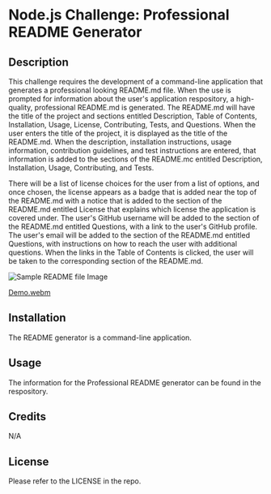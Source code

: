 # Node.js Challenge: Professional README Generator 

## Description
This challenge requires the development of a command-line application that generates a professional looking README.md file. When the use is prompted for information about the user's application respository, a high-quality, professional README.md is generated. The README.md will have the title of the project and sections entitled Description, Table of Contents, Installation, Usage, License, Contributing, Tests, and Questions. When the user enters the title of the project, it is displayed as the title of the README.md. When the description, installation instructions, usage information, contribution guidelines, and test instructions are entered, that information is added to the sections of the README.mc entitled Description, Installation, Usage, Contributing, and Tests. 

There will be a list of license choices for the user from a list of options, and once chosen, the license appears as a badge that is added near the top of the README.md with a notice that is added to the section of the README.md entitled License that explains which license the application is covered under. The user's GitHub username will be added to the section of the README.md entitled Questions, with a link to the user's GitHub profile. The user's email will be added to the section of the README.md entitled Questions, with instructions on how to reach the user with additional questions. When the links in the Table of Contents is clicked, the user will be taken to the corresponding section of the README.md.


<img src="https://github.com/sctwomey/stunning-waddle/blob/main/SAMPLE.md" alt="Sample README file Image" title="Sample README file Screenshot">

[Demo.webm](https://github.com/sctwomey/stunning-waddle/assets/9093766/835663c8-eebe-4bab-9678-ce7fee0daeda)


## Installation

The README generator is a command-line application.

## Usage

The information for the Professional README generator can be found in the respository.

## Credits

N/A

## License

Please refer to the LICENSE in the repo.
